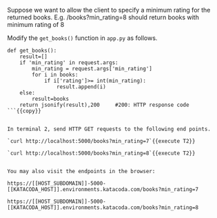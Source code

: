 
Suppose we want to allow the client to specify a minimum rating for the returned books.
E.g. /books?min_rating=8 should return books with minimum rating of 8 


Modify the `get_books()` function in `app.py` as follows.

```
def get_books():
    result=[]
    if 'min_rating' in request.args:
        min_rating = request.args['min_rating']
        for i in books:
            if i['rating']>= int(min_rating):
                result.append(i)
    else:
        result=books
    return jsonify(result),200     #200: HTTP response code
```{{copy}}


In terminal 2, send HTTP GET requests to the following end points.

`curl http://localhost:5000/books?min_rating=7`{{execute T2}}

`curl http://localhost:5000/books?min_rating=8`{{execute T2}}


You may also visit the endpoints in the browser:

https://[[HOST_SUBDOMAIN]]-5000-[[KATACODA_HOST]].environments.katacoda.com/books?min_rating=7

https://[[HOST_SUBDOMAIN]]-5000-[[KATACODA_HOST]].environments.katacoda.com/books?min_rating=8

